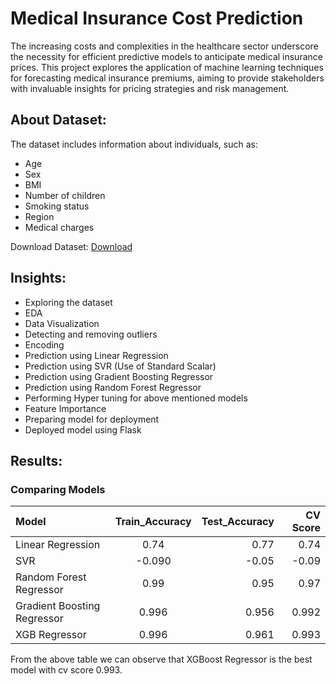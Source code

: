 # Medical Insurance Cost Prediction

The increasing costs and complexities in the healthcare sector underscore the necessity for efficient predictive models to anticipate medical insurance prices. This project explores the application of machine learning techniques for forecasting medical insurance premiums, aiming to provide stakeholders with invaluable insights for pricing strategies and risk management.


## About Dataset:
The dataset includes information about individuals, such as:
- Age
- Sex
- BMI
- Number of children
- Smoking status
- Region
- Medical charges

Download Dataset: [Download](https://www.kaggle.com/datasets/mirichoi0218/insurance)
## Insights:


- Exploring the dataset
- EDA
- Data Visualization 
- Detecting and removing outliers
- Encoding
- Prediction using Linear Regression
- Prediction using SVR (Use of Standard Scalar)
- Prediction using Gradient Boosting Regressor
- Prediction using Random Forest Regressor
- Performing Hyper tuning for above mentioned models
- Feature Importance
- Preparing model for deployment
- Deployed model using Flask
## Results:

### Comparing Models

|Model |  Train_Accuracy  | Test_Accuracy|CV Score|
|:-----|:--------:|------:|-------:|
| Linear Regression | 0.74 | 0.77 | 0.74|
| SVR  |-0.090   | -0.05   |-0.09
| Random Forest Regressor |0.99  |0.95    |0.97
| Gradient Boosting Regressor | 0.996| 0.956  |0.992
| XGB Regressor | 0.996 | 0.961  |0.993

From the above table we can observe that XGBoost Regressor is the best model with cv score 0.993.


